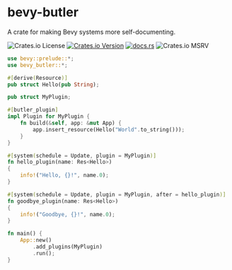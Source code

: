# bevy-butler

A crate for making Bevy systems more self-documenting.

![Crates.io License](https://img.shields.io/crates/l/bevy-butler)
[![Crates.io Version](https://img.shields.io/crates/v/bevy-butler)](https://crates.io/crates/bevy-butler)
[![docs.rs](https://img.shields.io/docsrs/bevy-butler)](https://docs.rs/bevy-butler/latest/bevy_butler/)
![Crates.io MSRV](https://img.shields.io/crates/msrv/bevy-butler)

```rust
use bevy::prelude::*;
use bevy_butler::*;

#[derive(Resource)]
pub struct Hello(pub String);

pub struct MyPlugin;

#[butler_plugin]
impl Plugin for MyPlugin {
    fn build(&self, app: &mut App) {
        app.insert_resource(Hello("World".to_string()));
    }
}

#[system(schedule = Update, plugin = MyPlugin)]
fn hello_plugin(name: Res<Hello>)
{
    info!("Hello, {}!", name.0);
}

#[system(schedule = Update, plugin = MyPlugin, after = hello_plugin)]
fn goodbye_plugin(name: Res<Hello>)
{
    info!("Goodbye, {}!", name.0);
}

fn main() {
    App::new()
        .add_plugins(MyPlugin)
        .run();
}
```